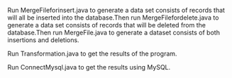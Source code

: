 Run MergeFileforinsert.java to generate a data set consists of records that will all be inserted into the database.Then run MergeFilefordelete.java to generate a data set consists of records that will be deleted from the database.Then run MergeFile.java to generate a dataset consists of both insertions and deletions.

Run Transformation.java to get the results of the program.

Run ConnectMysql.java to get the results using MySQL.